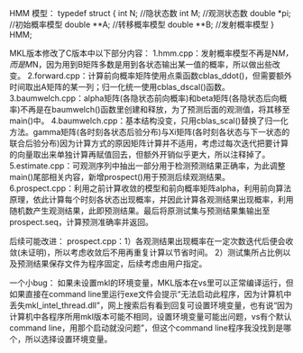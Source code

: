HMM 模型：
typedef struct
{
	int N;			//隐状态数
	int M;			//观测状态数
	double *pi;		//初始概率模型
	double **A;		//转移概率模型
	double **B;		//发射概率模型
} HMM;

MKL版本修改了C版本中以下部分内容：
1.hmm.cpp：发射概率模型不再是N*M，而是M*N，因为用到B矩阵多数是用到各状态输出某一值的概率，所以做出些改变。
2.forward.cpp：计算前向概率矩阵使用点乘函数cblas_ddot()，但需要额外时间取出A矩阵的某一列；归一化统一使用cblas_dscal()函数。
3.baumwelch.cpp：alpha矩阵(各隐状态前向概率)和beta矩阵(各隐状态后向概率)不再是在baumwelch()函数里创建和释放，为了预测后面的观测值，将其移至main()中。
4.baumwelch.cpp：基本结构没变，只用cblas_scal()替换了归一化方法。gamma矩阵(各时刻各状态后验分布)与Xi矩阵(各时刻各状态与下一状态的联合后验分布)因为计算方式的原因矩阵计算并不适用，考虑过每次迭代把要计算的向量取出来单独计算再赋值回去，但额外开销似乎更大，所以注释掉了。
5.estimate.cpp：可观测序列中抽出一部分用于检测预测结果正确率，为此调整main()尾部相关内容，新增prospect()用于预测后续观测结果。
6.prospect.cpp：利用之前计算收敛的模型和前向概率矩阵alpha，利用前向算法原理，依此计算每个时刻各状态出现概率，并因此计算各观测结果出现概率，利用随机数产生观测结果，此即预测结果。最后将原测试集与预测结果集输出至prospect.seq，计算预测准确率并返回。

后续可能改进：
prospect.cpp：1）各观测结果出现概率在一定次数迭代后便会收敛(未证明)，所以考虑收敛后不用再重复计算以节省时间。
			  2）测试集所占比例以及预测结果保存文件为程序固定，后续考虑由用户指定。

一个小bug：
如果未设置mkl的环境变量，MKL版本在vs里可以正常编译运行，但如果直接在command line里运行exe文件会提示“无法启动此程序，因为计算机中丢失mkl_intel_thread.dll”，网上搜索后有看到回复可设置环境变量，也有说“因为计算机中各程序所用mkl版本可能不相同，设置环境变量可能出问题，vs有个默认command line，用那个启动就没问题”，但这个command line程序我没找到是哪个，所以选择设置环境变量。
